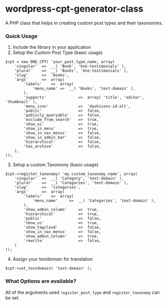 # wordpress-cpt-generator-class
A PHP class that helps in creating custom post types and their taxonomies.

### Quick Usage
1. Include the library in your application
2. Setup the Custom Post Type (basic usage)

```
$cpt = new BNE_CPT( 'your_post_type_name, array(
	'singular'	=>	__( 'Book', 'bne-testimonials' ),
	'plural'	=> 	__( 'Books', 'bne-testimonials' ),
	'slug'		=>	'books',
	'args'		=>	array(
		'labels'	=>	array(
			'menu_name'	=>	__( 'Books', 'text-domain' ),
		),
		'supports'				=>	array( 'title', 'editor', 'thumbnail' ),
		'menu_icon'			    =>	'dashicons-id-alt',
		'public'				=>	false,
		'publicly_queryable'	=>	false,
		'exclude_from_search'	=>	true,
		'show_ui'				=>	true,
		'show_in_menu'			=>	true,
		'show_in_nav_menus'		=>	false,
		'show_in_admin_bar'		=>	false,
		'hierarchical'			=>	false,
		'has_archive'			=>	false,
	),
));
```

3. Setup a custom Taxomony (basic usage)
```
$cpt->register_taxonomy( 'my_custom_taxonomy_name', array(
	'singular'	=>	__( 'Category', 'text-domain' ),
	'plural'	=>	__( 'Categories', 'text-domain' ),
	'slug'		=>	'categories',
	'args'		=>	array(
		'labels'	=>	array(
			'menu_name'		=>	__( 'Categories', 'text-domain' ),
		),
		'show_admin_column'		=>	true,
		'hierarchical'			=>	true,
		'public'				=>	false,
		'show_ui'				=>	true,
		'show_tagcloud'			=>	false,
		'show_in_nav_menus'		=>	false,
		'show_admin_column'		=>	true,
		'rewrite'				=>	false,
	)
));
```

4. Assign your textdomain for translation
```
$cpt->set_textdomain( 'text-domain' );
```

### What Options are available?
All of the arguments used ```register_post_type``` and ```register_taxonomy``` can be set.
